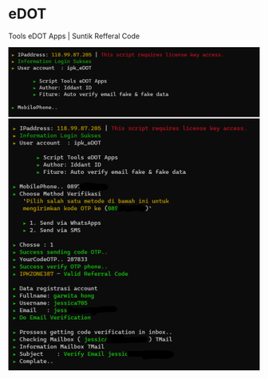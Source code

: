 # eDOT
Tools eDOT Apps | Suntik Refferal Code
<center><img src="image.png" alt="eDOT"></center>
<center><img src="edot.png" alt="eDOT"></center>

